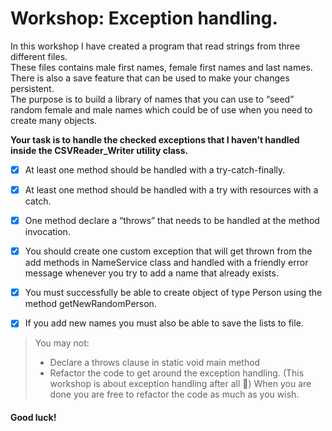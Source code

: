 # Workshop: Exception handling.

In this workshop I have created a program that read strings from three different files.  
These files contains male first names, female first names and last names.  
There is also a save feature that can be used to make your changes persistent.  
The purpose is to build a library of names that you can use to “seed” random female and male names which could be of use when you need to create many
objects.


**Your task is to handle the checked exceptions that I haven’t handled inside the CSVReader_Writer
utility class.**

- [x] At least one method should be handled with a try-catch-finally.
- [x] At least one method should be handled with a try with resources with a catch.
- [x] One method declare a “throws” that needs to be handled at the method invocation.
- [x] You should create one custom exception that will get thrown from the add methods in
NameService class and handled with a friendly error message whenever you try to add a
name that already exists.
- [x] You must successfully be able to create object of type Person using the method
getNewRandomPerson.
- [x] If you add new names you must also be able to save the lists to file.



>You may not:
>- Declare a throws clause in static void main method
>- Refactor the code to get around the exception handling. (This workshop is about exception
handling after all ) When you are done you are free to refactor the code as much as you
wish.  

#### Good luck!
